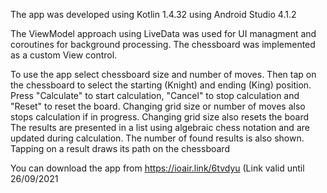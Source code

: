 The app was developed using Kotlin 1.4.32 using Android Studio 4.1.2

The ViewModel approach using LiveData was used for UI managment and coroutines for background processing. The chessboard was implemented as a custom View control.

To use the app select chessboard size and number of moves. Then tap on the chessboard to select the starting (Knight) and ending (King) position.
Press "Calculate" to start calculation, "Cancel" to stop calculation and "Reset" to reset the board.
Changing grid size or number of moves also stops calculation if in progress. Changing grid size also resets the board
The results are presented in a list using algebraic chess notation and are updated during calculation. The number of found results is also shown.
Tapping on a result draws its path on the chessboard

You can download the app from https://ioair.link/6tvdyu
(Link valid until 26/09/2021

